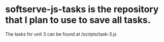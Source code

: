 # softserve-js-tasks is the repository that I plan to use to save all tasks. 
The tasks for unit 3 can be found at /scripts/task-3.js

